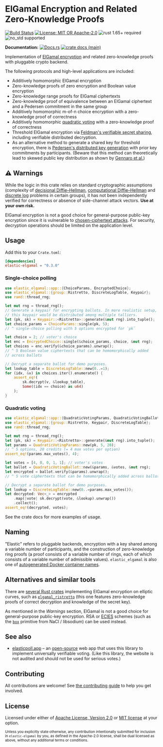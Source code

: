 # ElGamal Encryption and Related Zero-Knowledge Proofs

[![Build Status](https://github.com/slowli/elastic-elgamal/workflows/CI/badge.svg?branch=main)](https://github.com/slowli/elastic-elgamal/actions)
[![License: MIT OR Apache-2.0](https://img.shields.io/badge/License-MIT%2FApache--2.0-blue)](https://github.com/slowli/elastic-elgamal#license)
![rust 1.65+ required](https://img.shields.io/badge/rust-1.65+-blue.svg?label=Required%20Rust)
![no_std supported](https://img.shields.io/badge/no__std-tested-green.svg)

**Documentation:** [![Docs.rs](https://docs.rs/elastic-elgamal/badge.svg)](https://docs.rs/elastic-elgamal/)
[![crate docs (main)](https://img.shields.io/badge/main-yellow.svg?label=docs)](https://slowli.github.io/elastic-elgamal/elastic_elgamal/)

Implementation of [ElGamal encryption] and related zero-knowledge proofs
with pluggable crypto backend.

The following protocols and high-level applications are included:

- Additively homomorphic ElGamal encryption
- Zero-knowledge proofs of zero encryption and Boolean value encryption
- Zero-knowledge range proofs for ElGamal ciphertexts
- Zero-knowledge proof of equivalence between an ElGamal ciphertext and
  a Pedersen commitment in the same group
- Additively homomorphic m-of-n choice encryption with a zero-knowledge
  proof of correctness
- Additively homomorphic [quadratic voting] with a zero-knowledge
  proof of correctness
- Threshold ElGamal encryption via [Feldman's verifiable secret sharing][feldman-vss],
  including verifiable distributed decryption.
- As an alternative method to generate a shared key for threshold encryption, 
  there is [Pedersen's distributed key generation][pedersen-dkg]
  with prior key commitments by participants. (Beware that this method can theoretically
  lead to skewed public key distribution as shown by [Gennaro et al.])

## ⚠ Warnings

While the logic in this crate relies on standard cryptographic assumptions
(complexity of [decisional Diffie–Hellman][DDH], [computational Diffie–Hellman][CDH]
and [discrete log][DLP] problems in certain groups),
it has not been independently verified for correctness or absence of side-channel attack
vectors. **Use at your own risk.**

ElGamal encryption is not a good choice for general-purpose public-key encryption
since it is vulnerable to [chosen-ciphertext attacks][CCA]. For security,
decryption operations should be limited on the application level.

## Usage

Add this to your `Crate.toml`:

```toml
[dependencies]
elastic-elgamal = "0.3.0"
```

### Single-choice polling

```rust
use elastic_elgamal::app::{ChoiceParams, EncryptedChoice};
use elastic_elgamal::{group::Ristretto, DiscreteLogTable, Keypair};
use rand::thread_rng;

let mut rng = thread_rng();
// Generate a keypair for encrypting ballots. In more realistic setup,
// this keypair would be distributed among multiple talliers.
let (pk, sk) = Keypair::<Ristretto>::generate(&mut rng).into_tuple();
let choice_params = ChoiceParams::single(pk, 5);
// ^ single-choice polling with 5 options encrypted for `pk`

let choice = 2; // voter's choice
let enc = EncryptedChoice::single(&choice_params, choice, &mut rng);
let choices = enc.verify(&choice_params).unwrap();
// ^ 5 Boolean value ciphertexts that can be homomorphically added
// across ballots

// Decrypt a separate ballot for demo purposes.
let lookup_table = DiscreteLogTable::new(0..=1);
for (idx, &v) in choices.iter().enumerate() {
    assert_eq!(
        sk.decrypt(v, &lookup_table),
        Some((idx == choice) as u64)
    );
}
```

### Quadratic voting

```rust
use elastic_elgamal::app::{QuadraticVotingParams, QuadraticVotingBallot};
use elastic_elgamal::{group::Ristretto, Keypair, DiscreteLogTable};
use rand::thread_rng;

let mut rng = thread_rng();
let (pk, sk) = Keypair::<Ristretto>::generate(&mut rng).into_tuple();
let params = QuadraticVotingParams::new(pk, 5, 20);
// ^ 5 options, 20 credits (= 4 max votes per option)
assert_eq!(params.max_votes(), 4);

let votes = [4, 0, 0, 1, 1]; // voter's votes
let ballot = QuadraticVotingBallot::new(&params, &votes, &mut rng);
let encrypted = ballot.verify(&params).unwrap();
// ^ 5 vote ciphertexts that can be homomorphically added across ballots

// Decrypt a separate ballot for demo purposes.
let lookup = DiscreteLogTable::new(0..=params.max_votes());
let decrypted: Vec<_> = encrypted
    .map(|vote| sk.decrypt(vote, &lookup).unwrap())
    .collect();
assert_eq!(decrypted, votes);
```

See the crate docs for more examples of usage.

## Naming

"Elastic" refers to pluggable backends, encryption with a key shared
among a variable number of participants, and the construction of zero-knowledge ring proofs
(a proof consists of a variable number of rings, each of which consists of a variable number
of admissible values).
`elastic_elgamal` is also one of [autogenerated Docker container names][docker-rng].

## Alternatives and similar tools

There are [several Rust crates][crates-elgamal] implementing ElGamal encryption
on elliptic curves, such as [`elgamal_ristretto`] (this one features zero-knowledge proofs
of correct decryption and knowledge of the secret key).

As mentioned in the *Warnings* section, ElGamal is not a good choice for general-purpose
public-key encryption. RSA or [ECIES] schemes (such as the [`box`] primitive from NaCl / libsodium)
can be used instead.

## See also

- [elasticpoll.app](https://elasticpoll.app/) – an [open-source][elasticpoll-src] web app
  that uses this library to implement universally verifiable voting. (Like this library,
  the website is not audited and should not be used for serious votes.)

## Contributing

All contributions are welcome! See [the contributing guide](CONTRIBUTING.md) to help
you get involved.

## License

Licensed under either of [Apache License, Version 2.0](LICENSE-APACHE)
or [MIT license](LICENSE-MIT) at your option.

<small>Unless you explicitly state otherwise, any contribution intentionally submitted
for inclusion in `elastic-elgamal` by you, as defined in the Apache-2.0 license,
shall be dual licensed as above, without any additional terms or conditions.</small>

[ElGamal encryption]: https://en.wikipedia.org/wiki/ElGamal_encryption
[quadratic voting]: https://en.wikipedia.org/wiki/Quadratic_voting
[feldman-vss]: https://www.cs.umd.edu/~gasarch/TOPICS/secretsharing/feldmanVSS.pdf
[pedersen-dkg]: https://link.springer.com/content/pdf/10.1007/3-540-46416-6_47.pdf
[Gennaro et al.]: https://link.springer.com/content/pdf/10.1007/3-540-48910-X_21.pdf
[DDH]: https://en.wikipedia.org/wiki/Decisional_Diffie%E2%80%93Hellman_assumption
[CDH]: https://en.wikipedia.org/wiki/Diffie%E2%80%93Hellman_problem
[DLP]: https://en.wikipedia.org/wiki/Discrete_logarithm
[CCA]: https://en.wikipedia.org/wiki/Chosen-ciphertext_attack
[docker-rng]: https://github.com/moby/moby/blob/master/pkg/namesgenerator/names-generator.go
[crates-elgamal]: https://crates.io/search?q=elgamal
[`elgamal_ristretto`]: https://docs.rs/elgamal_ristretto/0.2.3/elgamal_ristretto/index.html
[ECIES]: https://en.wikipedia.org/wiki/Integrated_Encryption_Scheme
[`box`]: https://doc.libsodium.org/public-key_cryptography/sealed_boxes
[elasticpoll-src]: https://github.com/slowli/elasticpoll.app
